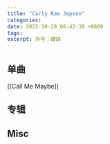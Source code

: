 ```yaml
---
title: "Carly Rae Jepsen"
categories: 
date: 2022-10-29 06:42:39 +0800
tags: 
excerpt: 外号：蹲妹
---
```



## 单曲

[[Call Me Maybe]]



## 专辑






## Misc



